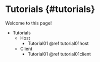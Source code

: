 Tutorials {#tutorials}
============================

Welcome to this page!

- Tutorials
	- Host 
		- Tutorial01 @ref tutorial01host
	- Client 
		- Tutorial01 @ref tutorial01client





